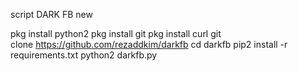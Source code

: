 


script DARK FB new

pkg install python2
pkg install git
pkg install curl
git clone https://github.com/rezaddkim/darkfb
cd darkfb
pip2 install -r requirements.txt
python2 darkfb.py


